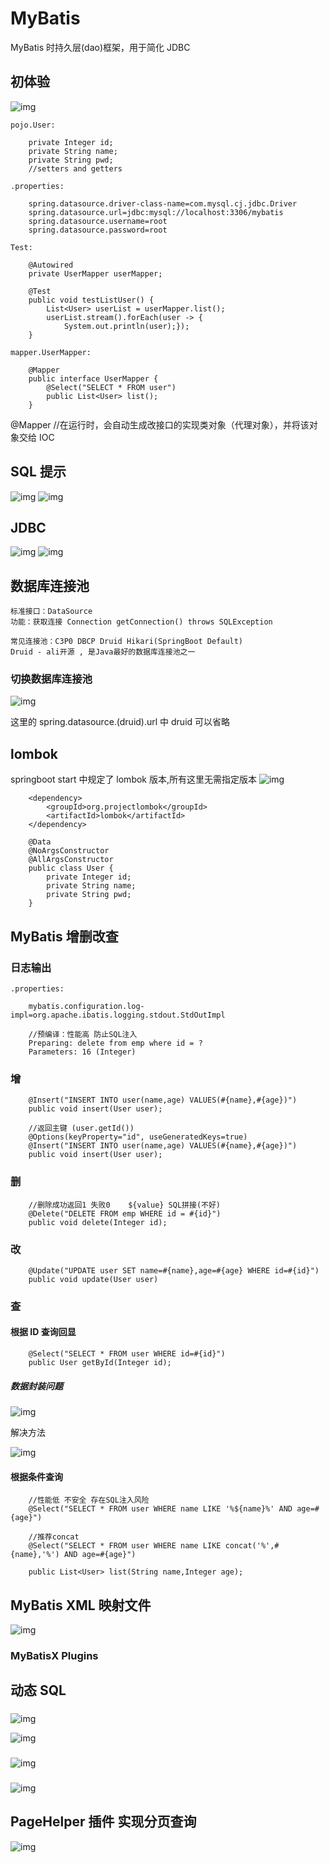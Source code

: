 # MyBatis

MyBatis 时持久层(dao)框架，用于简化 JDBC

## 初体验

![img](./newimg/JavaWeb5_IMG/m1.png)

```
pojo.User:

    private Integer id;
    private String name;
    private String pwd;
    //setters and getters

.properties:

    spring.datasource.driver-class-name=com.mysql.cj.jdbc.Driver
    spring.datasource.url=jdbc:mysql://localhost:3306/mybatis
    spring.datasource.username=root
    spring.datasource.password=root

Test:

    @Autowired
    private UserMapper userMapper;

    @Test
    public void testListUser() {
        List<User> userList = userMapper.list();
        userList.stream().forEach(user -> {
            System.out.println(user);});
    }

mapper.UserMapper:

    @Mapper
    public interface UserMapper {
        @Select("SELECT * FROM user")
        public List<User> list();
    }

```

@Mapper //在运行时，会自动生成改接口的实现类对象（代理对象），并将该对象交给 IOC

## SQL 提示

![img](./newimg/JavaWeb5_IMG/lint.png)
![img](./newimg/JavaWeb5_IMG/lint1.png)

## JDBC

![img](./newimg/JavaWeb5_IMG/jdbc1.png)
![img](./newimg/JavaWeb5_IMG/jdbc2.png)

## 数据库连接池

```
标准接口：DataSource
功能：获取连接 Connection getConnection() throws SQLException

常见连接池：C3P0 DBCP Druid Hikari(SpringBoot Default)
Druid - ali开源 , 是Java最好的数据库连接池之一
```

### 切换数据库连接池

![img](./newimg/JavaWeb5_IMG/datasource.png)

这里的 spring.datasource.(druid).url 中 druid 可以省略

## lombok

springboot start 中规定了 lombok 版本,所有这里无需指定版本
![img](./newimg/JavaWeb5_IMG/lombok.png)

```
    <dependency>
        <groupId>org.projectlombok</groupId>
        <artifactId>lombok</artifactId>
    </dependency>

    @Data
    @NoArgsConstructor
    @AllArgsConstructor
    public class User {
        private Integer id;
        private String name;
        private String pwd;
    }
```

## MyBatis 增删改查

### 日志输出

```
.properties:

    mybatis.configuration.log-impl=org.apache.ibatis.logging.stdout.StdOutImpl

    //预编译：性能高 防止SQL注入
    Preparing: delete from emp where id = ?
    Parameters: 16 (Integer)
```

### 增

```
    @Insert("INSERT INTO user(name,age) VALUES(#{name},#{age})")
    public void insert(User user);

    //返回主键 (user.getId())
    @Options(keyProperty="id", useGeneratedKeys=true)
    @Insert("INSERT INTO user(name,age) VALUES(#{name},#{age})")
    public void insert(User user);

```

### 删

```
    //删除成功返回1 失败0    ${value} SQL拼接(不好)
    @Delete("DELETE FROM emp WHERE id = #{id}")
    public void delete(Integer id);
```

### 改

```
    @Update("UPDATE user SET name=#{name},age=#{age} WHERE id=#{id}")
    public void update(User user)
```

### 查

#### 根据 ID 查询回显

```
    @Select("SELECT * FROM user WHERE id=#{id}")
    public User getById(Integer id);
```

##### 数据封装问题

![img](./newimg/JavaWeb5_IMG/err1.png)

解决方法

![img](./newimg/JavaWeb5_IMG/err2.png)

#### 根据条件查询

```
    //性能低 不安全 存在SQL注入风险
    @Select("SELECT * FROM user WHERE name LIKE '%${name}%' AND age=#{age}")

    //推荐concat
    @Select("SELECT * FROM user WHERE name LIKE concat('%',#{name},'%') AND age=#{age}")

    public List<User> list(String name,Integer age);
```

## MyBatis XML 映射文件

![img](./newimg/JavaWeb5_IMG/xml1.png)

### MyBatisX Plugins

## 动态 SQL

### <if> <where> <set>

![img](./newimg/JavaWeb5_IMG/if.png)

![img](./newimg/JavaWeb5_IMG/set.png)

### <foreach>

![img](./newimg/JavaWeb5_IMG/foreach.png)

### <sql> <include>

![img](./newimg/JavaWeb5_IMG/sql.png)

## PageHelper 插件 实现分页查询

![img](./newimg/JavaWeb5_IMG/page.png)
